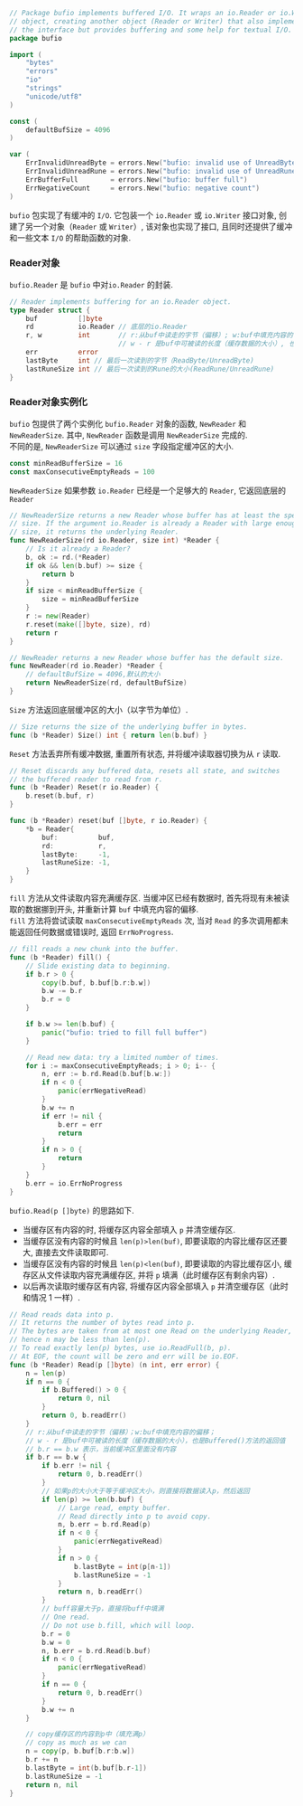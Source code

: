 
```go
// Package bufio implements buffered I/O. It wraps an io.Reader or io.Writer
// object, creating another object (Reader or Writer) that also implements
// the interface but provides buffering and some help for textual I/O.
package bufio

import (
	"bytes"
	"errors"
	"io"
	"strings"
	"unicode/utf8"
)

const (
	defaultBufSize = 4096
)

var (
	ErrInvalidUnreadByte = errors.New("bufio: invalid use of UnreadByte")
	ErrInvalidUnreadRune = errors.New("bufio: invalid use of UnreadRune")
	ErrBufferFull        = errors.New("bufio: buffer full")
	ErrNegativeCount     = errors.New("bufio: negative count")
)
```

`bufio` 包实现了有缓冲的 `I/O`. 它包装一个 `io.Reader` 或 `io.Writer` 接口对象, 创建了另一个对象（`Reader` 或 `Writer`）, 该对象也实现了接口, 且同时还提供了缓冲和一些文本 `I/O` 的帮助函数的对象.

### Reader对象

`bufio.Reader` 是 `bufio` 中对`io.Reader` 的封装.

```go
// Reader implements buffering for an io.Reader object.
type Reader struct {
	buf          []byte 
	rd           io.Reader // 底层的io.Reader
	r, w         int       // r:从buf中读走的字节（偏移）; w:buf中填充内容的偏移; 
	                       // w - r 是buf中可被读的长度（缓存数据的大小）, 也是Buffered()方法的返回值
	err          error
	lastByte     int // 最后一次读到的字节（ReadByte/UnreadByte)
	lastRuneSize int // 最后一次读到的Rune的大小(ReadRune/UnreadRune)
}
```

### Reader对象实例化

`bufio` 包提供了两个实例化 `bufio.Reader` 对象的函数, `NewReader` 和 `NewReaderSize`. 其中, `NewReader` 函数是调用 `NewReaderSize` 完成的.   
不同的是, `NewReaderSize` 可以通过 `size` 字段指定缓冲区的大小.

```go
const minReadBufferSize = 16
const maxConsecutiveEmptyReads = 100
```

`NewReaderSize` 如果参数 `io.Reader` 已经是一个足够大的 `Reader`, 它返回底层的 `Reader`

```go
// NewReaderSize returns a new Reader whose buffer has at least the specified
// size. If the argument io.Reader is already a Reader with large enough
// size, it returns the underlying Reader.
func NewReaderSize(rd io.Reader, size int) *Reader {
	// Is it already a Reader?
	b, ok := rd.(*Reader)
	if ok && len(b.buf) >= size {
		return b
	}
	if size < minReadBufferSize {
		size = minReadBufferSize
	}
	r := new(Reader)
	r.reset(make([]byte, size), rd)
	return r
}
```

```go
// NewReader returns a new Reader whose buffer has the default size.
func NewReader(rd io.Reader) *Reader {
    // defaultBufSize = 4096,默认的大小
	return NewReaderSize(rd, defaultBufSize)
}
```

`Size` 方法返回底层缓冲区的大小（以字节为单位）.

```go
// Size returns the size of the underlying buffer in bytes.
func (b *Reader) Size() int { return len(b.buf) }
```

`Reset` 方法丢弃所有缓冲数据, 重置所有状态, 并将缓冲读取器切换为从 `r` 读取.

```go
// Reset discards any buffered data, resets all state, and switches
// the buffered reader to read from r.
func (b *Reader) Reset(r io.Reader) {
	b.reset(b.buf, r)
}

func (b *Reader) reset(buf []byte, r io.Reader) {
	*b = Reader{
		buf:          buf,
		rd:           r,
		lastByte:     -1,
		lastRuneSize: -1,
	}
}
```

`fill` 方法从文件读取内容充满缓存区. 当缓冲区已经有数据时, 首先将现有未被读取的数据挪到开头, 并重新计算 `buf` 中填充内容的偏移.  
`fill` 方法将尝试读取 `maxConsecutiveEmptyReads` 次, 当对 `Read` 的多次调用都未能返回任何数据或错误时, 返回 `ErrNoProgress`.

```go
// fill reads a new chunk into the buffer.
func (b *Reader) fill() {
	// Slide existing data to beginning.
	if b.r > 0 {
		copy(b.buf, b.buf[b.r:b.w])
		b.w -= b.r
		b.r = 0
	}

	if b.w >= len(b.buf) {
		panic("bufio: tried to fill full buffer")
	}

	// Read new data: try a limited number of times.
	for i := maxConsecutiveEmptyReads; i > 0; i-- {
		n, err := b.rd.Read(b.buf[b.w:])
		if n < 0 {
			panic(errNegativeRead)
		}
		b.w += n
		if err != nil {
			b.err = err
			return
		}
		if n > 0 {
			return
		}
	}
	b.err = io.ErrNoProgress
}
```

`bufio.Read(p []byte)` 的思路如下.

* 当缓存区有内容的时, 将缓存区内容全部填入 `p` 并清空缓存区.
* 当缓存区没有内容的时候且 `len(p)>len(buf)`, 即要读取的内容比缓存区还要大, 直接去文件读取即可.
* 当缓存区没有内容的时候且 `len(p)<len(buf)`, 即要读取的内容比缓存区小, 缓存区从文件读取内容充满缓存区, 并将 `p` 填满（此时缓存区有剩余内容）.
* 以后再次读取时缓存区有内容, 将缓存区内容全部填入 `p` 并清空缓存区（此时和情况 1 一样）.

```go
// Read reads data into p.
// It returns the number of bytes read into p.
// The bytes are taken from at most one Read on the underlying Reader,
// hence n may be less than len(p).
// To read exactly len(p) bytes, use io.ReadFull(b, p).
// At EOF, the count will be zero and err will be io.EOF.
func (b *Reader) Read(p []byte) (n int, err error) {
	n = len(p)
	if n == 0 {
		if b.Buffered() > 0 {
			return 0, nil
		}
		return 0, b.readErr()
	}
	// r:从buf中读走的字节（偏移）；w:buf中填充内容的偏移；
	// w - r 是buf中可被读的长度（缓存数据的大小），也是Buffered()方法的返回值
	// b.r == b.w 表示，当前缓冲区里面没有内容
	if b.r == b.w {
		if b.err != nil {
			return 0, b.readErr()
		}
		// 如果p的大小大于等于缓冲区大小，则直接将数据读入p，然后返回
		if len(p) >= len(b.buf) {
			// Large read, empty buffer.
			// Read directly into p to avoid copy.
			n, b.err = b.rd.Read(p)
			if n < 0 {
				panic(errNegativeRead)
			}
			if n > 0 {
				b.lastByte = int(p[n-1])
				b.lastRuneSize = -1
			}
			return n, b.readErr()
		}
		// buff容量大于p，直接将buff中填满
		// One read.
		// Do not use b.fill, which will loop.
		b.r = 0
		b.w = 0
		n, b.err = b.rd.Read(b.buf)
		if n < 0 {
			panic(errNegativeRead)
		}
		if n == 0 {
			return 0, b.readErr()
		}
		b.w += n
	}

	// copy缓存区的内容到p中（填充满p）
	// copy as much as we can
	n = copy(p, b.buf[b.r:b.w])
	b.r += n
	b.lastByte = int(b.buf[b.r-1])
	b.lastRuneSize = -1
	return n, nil
}
```
